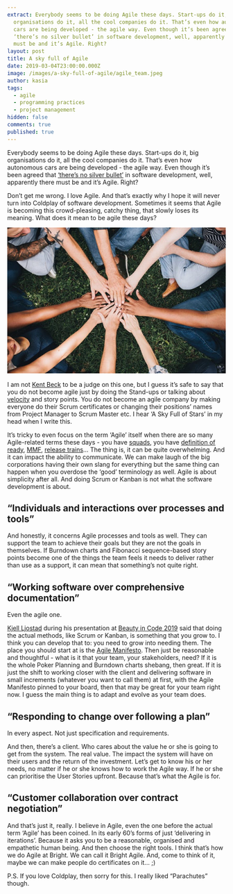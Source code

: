 ```yaml
---
extract: Everybody seems to be doing Agile these days. Start-ups do it, big
  organisations do it, all the cool companies do it. That’s even how autonomous
  cars are being developed - the agile way. Even though it’s been agreed that
  ‘there’s no silver bullet’ in software development, well, apparently there
  must be and it’s Agile. Right?
layout: post
title: A sky full of Agile
date: 2019-03-04T23:00:00.000Z
image: /images/a-sky-full-of-agile/agile_team.jpeg
author: kasia
tags:
  - agile
  - programming practices
  - project management
hidden: false
comments: true
published: true
---
```

Everybody seems to be doing Agile these days. Start-ups do it, big organisations do it, all the cool companies do it. That’s even how autonomous cars are being developed - the agile way. Even though it’s been agreed that [‘there’s no silver bullet’](https://en.wikipedia.org/wiki/No_Silver_Bullet) in software development, well, apparently there must be and it’s Agile. Right?
	
Don’t get me wrong. I love Agile. And that’s exactly why I hope it will never turn into Coldplay of software development. Sometimes it seems that Agile is becoming this crowd-pleasing, catchy thing, that slowly loses its meaning. What does it mean to be agile these days?

![Team](/images/a-sky-full-of-agile/agile_team.jpeg)

I am not [Kent Beck](https://www.kentbeck.com/) to be a judge on this one, but I guess it’s safe to say that you do not become agile just by doing the Stand-ups or talking about [velocity](https://www.agilealliance.org/glossary/velocity/) and story points. You do not become an agile company by making everyone do their Scrum certificates or changing their positions’ names from Project Manager to Scrum Master etc. I hear ‘A Sky Full of Stars’ in my head when I write this.

It’s tricky to even focus on the term ‘Agile’ itself when there are so many Agile-related terms these days - you have [squads](https://medium.com/productmanagement101/spotify-squad-framework-part-i-8f74bcfcd761), you have [definition of ready](https://www.scruminc.com/definition-of-ready/), [MMF](https://www.agilealliance.org/glossary/mmf/), [release trains](https://www.scaledagileframework.com/agile-release-train/)… The thing is, it can be quite overwhelming. And it can impact the ability to communicate. We can make laugh of the big corporations having their own slang for everything but the same thing can happen when you overdose the ‘good’ terminology as well. Agile is about simplicity after all. And doing Scrum or Kanban is not what the software development is about. 

## “Individuals and interactions over processes and tools”

And honestly, it concerns Agile processes and tools as well. They can support the team to achieve their goals but they are not the goals in themselves. If Burndown charts and Fibonacci sequence-based story points become one of the things the team feels it needs to deliver rather than use as a support, it can mean that something’s not quite right. 

## “Working software over comprehensive documentation”

Even the agile one.

[Kjell Ljostad](https://twitter.com/kljostad) during his presentation at [Beauty in Code 2019](http://www.beautyincode.se/) said that doing the actual methods, like Scrum or Kanban, is something that you grow to. I think you can develop that to: you need to grow into needing them. The place you should start at is the [Agile Manifesto](https://agilemanifesto.org/). Then just be reasonable and thoughtful - what is it that your team, your stakeholders, need?  If it is the whole Poker Planning and Burndown charts shebang, then great. If it is just the shift to working closer with the client and delivering software in small increments (whatever you want to call them) at first, with the Agile Manifesto pinned to your board, then that may be great for your team right now. I guess the main thing is to adapt and evolve as your team does. 

## “Responding to change over following a plan”

In every aspect. Not just specification and requirements. 

And then, there’s a client. Who cares about the value he or she is going to get from the system. The real value. The impact the system will have on their users and the return of the investment. Let’s get to know his or her needs, no matter if he or she knows how to work the Agile way. If he or she can prioritise the User Stories upfront. Because that’s what the Agile is for. 

## “Customer collaboration over contract negotiation”

And that’s just it, really. I believe in Agile, even the one before the actual term ‘Agile’ has been coined. In its early 60’s forms of just ‘delivering in iterations’. Because it asks you to be a reasonable, organised and empathetic human being. And then choose the right tools. I think that’s how we do Agile at Bright. We can call it Bright Agile. And, come to think of it, maybe we can make people do certificates on it… ;) 

P.S. If you love Coldplay, then sorry for this. I really liked “Parachutes” though.